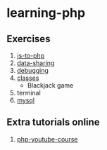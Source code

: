 # learning-php

## Exercises
1. [js-to-php](https://github.com/CRAEW/learning-php/tree/master/exercises/1.js-to-php)
2. [data-sharing](https://github.com/CRAEW/learning-php/tree/master/exercises/2.data-sharing)
3. [debugging](https://github.com/CRAEW/learning-php/tree/master/exercises/3.debugging)
4. [classes](https://github.com/CRAEW/learning-php/tree/master/exercises)
    * Blackjack game
5. terminal
6. [mysql](https://github.com/CRAEW/learning-php/tree/master/exercises/6.mysql)
    
## Extra tutorials online
 1. [php-youtube-course](https://github.com/CRAEW/learning-php/tree/master/php-youtube-course)
